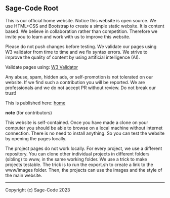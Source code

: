 ## Sage-Code Root

This is our official home website. Notice this website is open source. We use HTML+CSS and Bootstrap to create a simple static website. It is content based. We believe in collaboration rather than competition. Therefore we invite you to learn and work with us to improve this website.

Please do not push changes before testing. We validate our pages using W3 validator from time to time and we fix syntax errors. We strive to improve the quality of content by using artificial intelligence (AI).

Validate pages using: [W3 Validator](https://validator.w3.org/)

Any abuse, spam, hidden ads, or self-promotion is not tolerated on our website. If we find such a contribution you will be reported. We are professionals and we do not accept PR without review. Do not break our trust!

This is published here: [home](https://sage-cse.vercel.app)

**note**  (for contributors)

This website is self-contained. Once you have made a clone on your computer you should be able to browse on a local machine without internet connection. There is no need to install anything. So you can test the website by opening the pages locally. 

The project pages do not work locally. For every project, we use a different repository. You can clone other individual projects in different folders (sibling) to www, in the same working folder. We use a trick to make projects testable. The trick is to run the export.sh to create a link to the www/images folder. Then, the projects can use the images and the style of the main website.

---
Copyright (c) Sage-Code 2023
